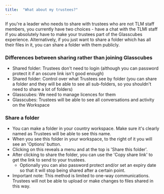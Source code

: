 ```yaml
---
title:  "What about my trustees?"
---
```

If you're a leader who needs to share with trustees who are not TLM staff members, you currently have two choices - have a chat with the TLMI staff if you absolutely have to make your trustees part of the Glasscubes experience. Alternatively, if you just want to share a folder which has all their files in it, you can share a folder with them publicly. 
### Differences between sharing rather than joining Glasscubes
* Shared folder: Trustees don't need to login (although you can password protect it if an oscure link isn't good enough)
* Shared folder: Control over what Trustees see by folder (you can share a folder and they will be able to see all sub-folders, so you shouldn't need to share a lot of folders)
* Glasscubes: We need to manage licences for them
* Glasscubes: Trustees will be able to see all conversations and activity on the Workspace

### Share a folder 
* You can make a folder in your country workspace. Make sure it's clearly named as Trustees will be able to see this name.
* When you see this folder in your workspace, to the right of it you will see an 'Options' button. 
* Clicking on this reveals a menu and at the top is 'Share this folder'. 
* After clicking to share the folder, you can use the 'Copy share link' to get the link to send to your trustees. 
  * Optionally you can also password protect and/or set an expiry date so that it will stop being shared after a certain point.
* Important note: This method is limited to one-way communications. Trustees will not be able to upload or make changes to files shared in this way.
